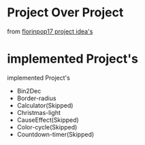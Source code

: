 # Project Over Project
from [florinpop17 project idea's](https://github.com/florinpop17/app-ideas)
# implemented Project's
implemented Project's
- Bin2Dec
- Border-radius
- Calculator(Skipped)
- Christmas-light
- CauseEffect(Skipped)
- Color-cycle(Skipped)
- Countdown-timer(Skipped)

